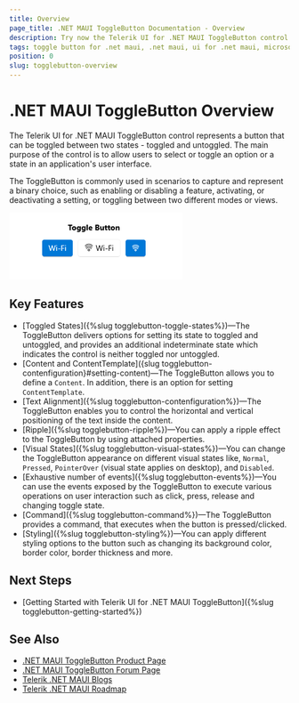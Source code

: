 ```yaml
---
title: Overview
page_title: .NET MAUI ToggleButton Documentation - Overview
description: Try now the Telerik UI for .NET MAUI ToggleButton control that provides various options for customizing its look and feel.
tags: toggle button for .net maui, .net maui, ui for .net maui, microsoft .net maui
position: 0
slug: togglebutton-overview
---
```


# .NET MAUI ToggleButton Overview

The Telerik UI for .NET MAUI ToggleButton control represents a button that can be toggled between two states - toggled and untoggled. The main purpose of the control is to allow users to select or toggle an option or a state in an application's user interface.

The ToggleButton is commonly used in scenarios to capture and represent a binary choice, such as enabling or disabling a feature, activating, or deactivating a setting, or toggling between two different modes or views.

![.NET MAUI ToggleButton Overview](images/togglebutton-overview.png "ToggleButton for .NET MAUI")

## Key Features

* [Toggled States]({%slug togglebutton-toggle-states%})&mdash;The ToggleButton delivers options for setting its state to toggled and untoggled, and provides an additional indeterminate state which indicates the control is neither toggled nor untoggled.
* [Content and ContentTemplate]({slug togglebutton-contenfiguration}#setting-content)&mdash;The ToggleButton allows you to define a `Content`. In addition, there is an option for setting `ContentTemplate`.
* [Text Alignment]({%slug togglebutton-contenfiguration%})&mdash;The ToggleButton enables you to control the horizontal and vertical positioning of the text inside the content.
* [Ripple]({%slug togglebutton-ripple%})&mdash;You can apply a ripple effect to the ToggleButton by using attached properties.
* [Visual States]({%slug togglebutton-visual-states%})&mdash;You can change the ToggleButton appearance on different visual states like, `Normal`, `Pressed`, `PointerOver` (visual state applies on desktop), and `Disabled`.
* [Exhaustive number of events]({%slug togglebutton-events%})&mdash;You can use the events exposed by the ToggleButton to execute various operations on user interaction such as click, press, release and changing toggle state.
* [Command]({%slug togglebutton-command%})&mdash;The ToggleButton provides a command, that executes when the button is pressed/clicked.
* [Styling]({%slug togglebutton-styling%})&mdash;You can apply different styling options to the button such as changing its background color, border color, border thickness and more.

## Next Steps

- [Getting Started with Telerik UI for .NET MAUI ToggleButton]({%slug togglebutton-getting-started%})

## See Also

- [.NET MAUI ToggleButton Product Page](https://www.telerik.com/maui-ui/togglebutton)
- [.NET MAUI ToggleButton Forum Page](https://www.telerik.com/forums/maui?tagId=1764)
- [Telerik .NET MAUI Blogs](https://www.telerik.com/blogs/mobile-net-maui)
- [Telerik .NET MAUI Roadmap](https://www.telerik.com/support/whats-new/maui-ui/roadmap)